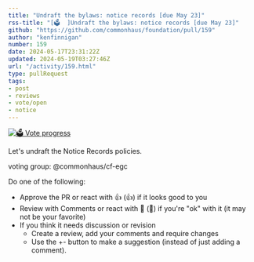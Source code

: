 ```yaml
---
title: "Undraft the bylaws: notice records [due May 23]"
rss-title: "[🗳️  ]Undraft the bylaws: notice records [due May 23]"
github: "https://github.com/commonhaus/foundation/pull/159"
author: "kenfinnigan"
number: 159
date: 2024-05-17T23:31:22Z
updated: 2024-05-19T03:27:46Z
url: "/activity/159.html"
type: pullRequest
tags:
- post
- reviews
- vote/open
- notice
---
```

[![🗳️ Vote progress](https://www.commonhaus.org/votes/commonhaus/foundation/159.svg)](https://github.com/commonhaus/foundation/pull/159#issuecomment-2118487428 "IC_kwDOKRPTI85-RY2E")

Let's undraft the Notice Records policies.

voting group: @commonhaus/cf-egc 

Do one of the following:

- Approve the PR or react with 👍 (:+1:) if it looks good to you
- Review with Comments or react with 👀 (:eyes:) if you're "ok" with it (it may not be your favorite)
- If you think it needs discussion or revision
    - Create a review, add your comments and require changes
    - Use the +- button to make a suggestion (instead of just adding a comment).


